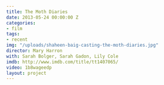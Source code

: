 ```yaml
---
title: The Moth Diaries
date: 2013-05-24 00:00:00 Z
categories:
- film
tags:
- recent
img: "/uploads/shaheen-baig-casting-the-moth-diaries.jpg"
director: Mary Harron
with: Sarah Bolger, Sarah Gadon, Lily Cole
imdb: http://www.imdb.com/title/tt1407065/
video: 1b8wageedp
layout: project
---
```


